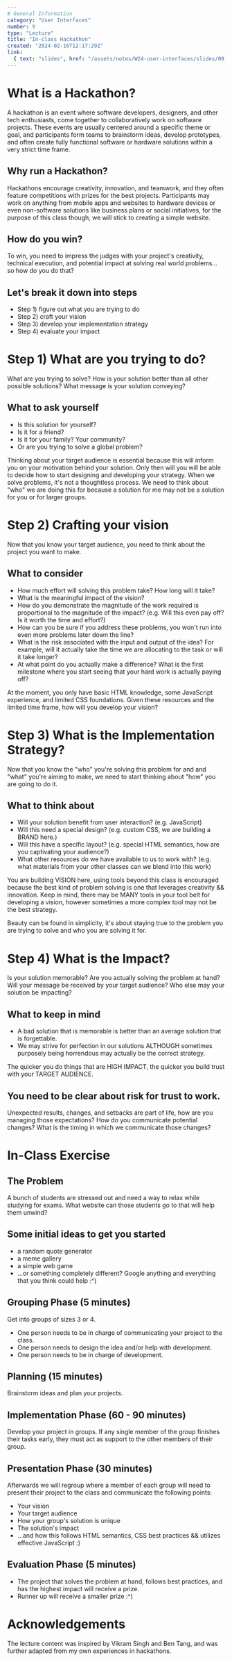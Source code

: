 ```yaml
---
# General Information
category: "User Interfaces"
number: 9
type: "Lecture"
title: "In-class Hackathon"
created: "2024-02-16T12:17:29Z"
link:
  { text: "slides", href: "/assets/notes/W24-user-interfaces/slides/09.pdf" }
---
```


# What is a Hackathon?

A hackathon is an event where software developers, designers, and other tech enthusiasts, come together to collaboratively work on software projects. These events are usually centered around a specific theme or goal, and participants form teams to brainstorm ideas, develop prototypes, and often create fully functional software or hardware solutions within a very strict time frame.

## Why run a Hackathon?

Hackathons encourage creativity, innovation, and teamwork, and they often feature competitions with prizes for the best projects. Participants may work on anything from mobile apps and websites to hardware devices or even non-software solutions like business plans or social initiatives, for the purpose of this class though, we will stick to creating a simple website.

## How do you win?

To win, you need to impress the judges with your project's creativity, technical execution, and potential impact at solving real world problems... so how do you do that?

## Let's break it down into steps

- Step 1) figure out what you are trying to do
- Step 2) craft your vision
- Step 3) develop your implementation strategy
- Step 4) evaluate your impact

# Step 1) What are you trying to do?

What are you trying to solve? How is your solution better than all other possible solutions? What message is your solution conveying?

## What to ask yourself

- Is this solution for yourself?
- Is it for a friend?
- Is it for your family? Your community?
- Or are you trying to solve a global problem?

Thinking about your target audience is essential because this will inform you on your motivation behind your solution. Only then will you will be able to decide how to start designing and developing your strategy. When we solve problems, it's not a thoughtless process. We need to think about "who" we are doing this for because a solution for me may not be a solution for you or for larger groups.

# Step 2) Crafting your vision

Now that you know your target audience, you need to think about the project you want to make.

## What to consider

- How much effort will solving this problem take? How long will it take?
- What is the meaningful impact of the vision?
- How do you demonstrate the magnitude of the work required is proportional to the magnitude of the impact? (e.g. Will this even pay off? Is it worth the time and effort?)
- How can you be sure if you address these problems, you won't run into even more problems later down the line?
- What is the risk associated with the input and output of the idea? For example, will it actually take the time we are allocating to the task or will it take longer?
- At what point do you actually make a difference? What is the first milestone where you start seeing that your hard work is actually paying off?

At the moment, you only have basic HTML knowledge, some JavaScript experience, and limited CSS foundations. Given these resources and the limited time frame, how will you develop your vision?

# Step 3) What is the Implementation Strategy?

Now that you know the "who" you're solving this problem for and and "what" you're aiming to make, we need to start thinking about "how" you are going to do it.

## What to think about

- Will your solution benefit from user interaction? (e.g. JavaScript)
- Will this need a special design? (e.g. custom CSS, we are building a BRAND here.)
- Will this have a specific layout? (e.g. special HTML semantics, how are you captivating your audience?)
- What other resources do we have available to us to work with? (e.g. what materials from your other classes can we blend into this work)

You are building VISION here, using tools beyond this class is encouraged because the best kind of problem solving is one that leverages creativity && innovation. Keep in mind, there may be MANY tools in your tool belt for developing a vision, however sometimes a more complex tool may not be the best strategy.

Beauty can be found in simplicity, it's about staying true to the problem you are trying to solve and who you are solving it for.

# Step 4) What is the Impact?

Is your solution memorable? Are you actually solving the problem at hand? Will your message be received by your target audience? Who else may your solution be impacting?

## What to keep in mind

- A bad solution that is memorable is better than an average solution that is forgettable.
- We may strive for perfection in our solutions ALTHOUGH sometimes purposely being horrendous may actually be the correct strategy.

The quicker you do things that are HIGH IMPACT, the quicker you build trust with your TARGET AUDIENCE.

## You need to be clear about risk for trust to work.

Unexpected results, changes, and setbacks are part of life, how are you managing those expectations? How do you communicate potential changes? What is the timing in which we communicate those changes?

# In-Class Exercise

## The Problem

A bunch of students are stressed out and need a way to relax while studying for exams. What website can those students go to that will help them unwind?

## Some initial ideas to get you started

- a random quote generator
- a meme gallery
- a simple web game
- ...or something completely different? Google anything and everything that you think could help :^)

## Grouping Phase (5 minutes)

Get into groups of sizes 3 or 4.

- One person needs to be in charge of communicating your project to the class.
- One person needs to design the idea and/or help with development.
- One person needs to be in charge of development.

## Planning (15 minutes)

Brainstorm ideas and plan your projects.

## Implementation Phase (60 - 90 minutes)

Develop your project in groups. If any single member of the group finishes their tasks early, they must act as support to the other members of their group.

## Presentation Phase (30 minutes)

Afterwards we will regroup where a member of each group will need to present their project to the class and communicate the following points:

- Your vision
- Your target audience
- How your group's solution is unique
- The solution's impact
- ...and how this follows HTML semantics, CSS best practices && utilizes effective JavaScript :)

## Evaluation Phase (5 minutes)

- The project that solves the problem at hand, follows best practices, and has the highest impact will receive a prize.
- Runner up will receive a smaller prize :^)

# Acknowledgements

The lecture content was inspired by Vikram Singh and Ben Tang, and was further adapted from my own experiences in hackathons.
